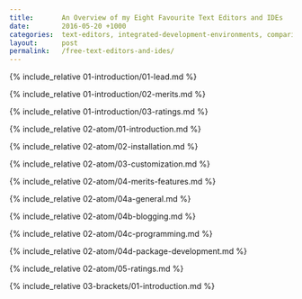 ```yaml
---
title:       An Overview of my Eight Favourite Text Editors and IDEs
date:        2016-05-20 +1000
categories:  text-editors, integrated-development-environments, comparisons
layout:      post
permalink:   /free-text-editors-and-ides/
---
```


<!-- 01-Introduction-->
{% include_relative 01-introduction/01-lead.md %}

{% include_relative 01-introduction/02-merits.md %}

{% include_relative 01-introduction/03-ratings.md %}

<!-- 02-Atom-->
{% include_relative 02-atom/01-introduction.md %}

{% include_relative 02-atom/02-installation.md %}

{% include_relative 02-atom/03-customization.md %}

<!-- (02-Atom)-03-Merits/Features-->
{% include_relative 02-atom/04-merits-features.md %}

{% include_relative 02-atom/04a-general.md %}

{% include_relative 02-atom/04b-blogging.md %}

{% include_relative 02-atom/04c-programming.md %}

{% include_relative 02-atom/04d-package-development.md %}

<!-- (02-Atom)-04-Ratings-->
{% include_relative 02-atom/05-ratings.md %}

<!-- Brackets-->
{% include_relative 03-brackets/01-introduction.md %}
